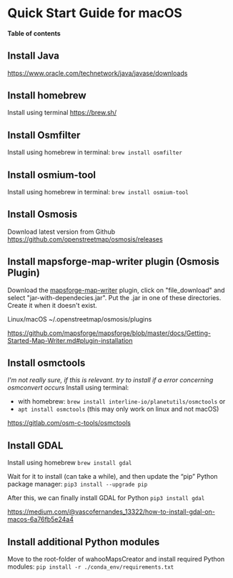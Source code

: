 

# Quick Start Guide for macOS <!-- omit in toc -->

#### Table of contents <!-- omit in toc -->

## Install Java
https://www.oracle.com/technetwork/java/javase/downloads

## Install homebrew
Install using terminal
https://brew.sh/

## Install Osmfilter
Install using homebrew in terminal:
`brew install osmfilter`

## Install osmium-tool
Install using homebrew in terminal:
`brew install osmium-tool`

## Install Osmosis
Download latest version from Github
https://github.com/openstreetmap/osmosis/releases

## Install mapsforge-map-writer plugin (Osmosis Plugin)
Download the [mapsforge-map-writer](https://search.maven.org/search?q=a:mapsforge-map-writer) plugin, click on "file_download" and select "jar-with-dependecies.jar". Put the .jar in one of these directories. Create it when it doesn't exist.

Linux/macOS ~/.openstreetmap/osmosis/plugins

https://github.com/mapsforge/mapsforge/blob/master/docs/Getting-Started-Map-Writer.md#plugin-installation

## Install osmctools
*I'm not really sure, if this is relevant. try to install if a error concerning osmconvert occurs*
Install using terminal:
* with homebrew: `brew install interline-io/planetutils/osmctools` or
* `apt install osmctools` (this may only work on linux and not macOS)

https://gitlab.com/osm-c-tools/osmctools

## Install GDAL
Install using homebrew
`brew install gdal`

Wait for it to install (can take a while), and then update the “pip” Python package manager:
`pip3 install --upgrade pip`

After this, we can finally install GDAL for Python
`pip3 install gdal`

https://medium.com/@vascofernandes_13322/how-to-install-gdal-on-macos-6a76fb5e24a4

## Install additional Python modules
Move to the root-folder of wahooMapsCreator and install required Python modules:
`pip install -r ./conda_env/requirements.txt`